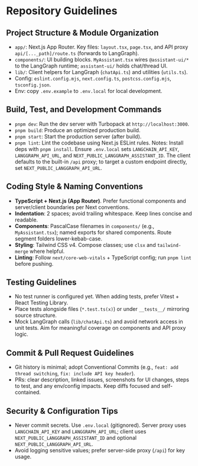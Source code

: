 # Repository Guidelines

## Project Structure & Module Organization

- `app/`: Next.js App Router. Key files: `layout.tsx`, `page.tsx`, and API proxy `api/[..._path]/route.ts` (forwards to LangGraph).
- `components/`: UI building blocks. `MyAssistant.tsx` wires `@assistant-ui/*` to the LangGraph runtime; `assistant-ui/` holds chat/thread UI.
- `lib/`: Client helpers for LangGraph (`chatApi.ts`) and utilities (`utils.ts`).
- Config: `eslint.config.mjs`, `next.config.ts`, `postcss.config.mjs`, `tsconfig.json`.
- Env: copy `.env.example` to `.env.local` for local development.

## Build, Test, and Development Commands

- `pnpm dev`: Run the dev server with Turbopack at `http://localhost:3000`.
- `pnpm build`: Produce an optimized production build.
- `pnpm start`: Start the production server (after build).
- `pnpm lint`: Lint the codebase using Next.js ESLint rules.
  Notes: Install deps with `pnpm install`. Ensure `.env.local` sets `LANGCHAIN_API_KEY`, `LANGGRAPH_API_URL`, and `NEXT_PUBLIC_LANGGRAPH_ASSISTANT_ID`. The client defaults to the built-in `/api` proxy; to target a custom endpoint directly, set `NEXT_PUBLIC_LANGGRAPH_API_URL`.

## Coding Style & Naming Conventions

- **TypeScript + Next.js (App Router)**. Prefer functional components and server/client boundaries per Next conventions.
- **Indentation**: 2 spaces; avoid trailing whitespace. Keep lines concise and readable.
- **Components**: PascalCase filenames in `components/` (e.g., `MyAssistant.tsx`); named exports for shared components. Route segment folders lower-kebab-case.
- **Styling**: Tailwind CSS v4. Compose classes; use `clsx` and `tailwind-merge` where helpful.
- **Linting**: Follow `next/core-web-vitals` + TypeScript config; run `pnpm lint` before pushing.

## Testing Guidelines

- No test runner is configured yet. When adding tests, prefer Vitest + React Testing Library.
- Place tests alongside files (`*.test.ts(x)`) or under `__tests__/` mirroring source structure.
- Mock LangGraph calls (`lib/chatApi.ts`) and avoid network access in unit tests. Aim for meaningful coverage on components and API proxy logic.

## Commit & Pull Request Guidelines

- Git history is minimal; adopt Conventional Commits (e.g., `feat: add thread switching`, `fix: include API key header`).
- PRs: clear description, linked issues, screenshots for UI changes, steps to test, and any env/config impacts. Keep diffs focused and self-contained.

## Security & Configuration Tips

- Never commit secrets. Use `.env.local` (gitignored). Server proxy uses `LANGCHAIN_API_KEY` and `LANGGRAPH_API_URL`; client uses `NEXT_PUBLIC_LANGGRAPH_ASSISTANT_ID` and optional `NEXT_PUBLIC_LANGGRAPH_API_URL`.
- Avoid logging sensitive values; prefer server-side proxy (`/api`) for key usage.
